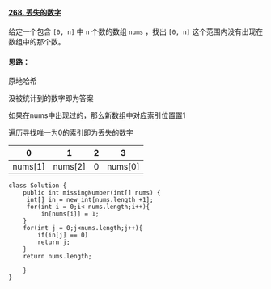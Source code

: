 #### [268. 丢失的数字](https://leetcode.cn/problems/missing-number/)

给定一个包含 `[0, n]` 中 `n` 个数的数组 `nums` ，找出 `[0, n]` 这个范围内没有出现在数组中的那个数。

#### 思路：

原地哈希

没被统计到的数字即为答案

如果在nums中出现过的，那么新数组中对应索引位置置1

遍历寻找唯一为0的索引即为丢失的数字

| 0       | 1       | 2    | 3       |
| ------- | ------- | ---- | ------- |
| nums[1] | nums[2] | 0    | nums[0] |

```
class Solution {
    public int missingNumber(int[] nums) {
     int[] in = new int[nums.length +1];
     for(int i = 0;i< nums.length;i++){
         in[nums[i]] = 1;
    }
    for(int j = 0;j<nums.length;j++){
        if(in[j] == 0)
        return j;
    }
    return nums.length;
    
    }
}
```

